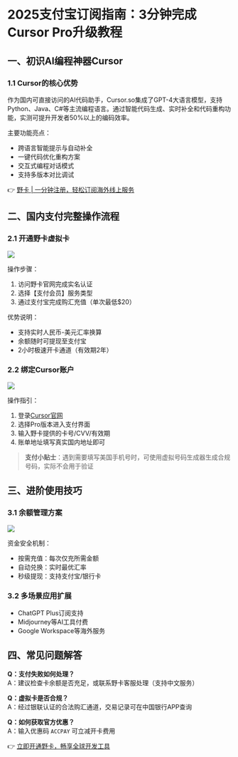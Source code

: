 # 2025支付宝订阅指南：3分钟完成Cursor Pro升级教程

## 一、初识AI编程神器Cursor

### 1.1 Cursor的核心优势
作为国内可直接访问的AI代码助手，Cursor.so集成了GPT-4大语言模型，支持Python、Java、C#等主流编程语言。通过智能代码生成、实时补全和代码重构功能，实测可提升开发者50%以上的编码效率。

主要功能亮点：
- 跨语言智能提示与自动补全
- 一键代码优化重构方案
- 交互式编程对话模式
- 支持多版本对比调试

👉 [野卡 | 一分钟注册，轻松订阅海外线上服务](https://bbtdd.com/yeka)

## 二、国内支付完整操作流程

### 2.1 开通野卡虚拟卡
![](https://bbtdd.com/wp-content/uploads/img/687607923644.webp)

操作步骤：
1. 访问野卡官网完成实名认证  
2. 选择【支付会员】服务类型
3. 通过支付宝完成购汇充值（单次最低$20）

优势说明：
- 支持实时人民币-美元汇率换算
- 余额随时可提现至支付宝
- 2小时极速开卡通道（有效期2年）

### 2.2 绑定Cursor账户
![](https://bbtdd.com/wp-content/uploads/img/466985361829.webp)

操作指引：
1. 登录[Cursor官网](https://www.cursor.com/pricing)
2. 选择Pro版本进入支付界面
3. 输入野卡提供的卡号/CVV/有效期
4. 账单地址填写真实国内地址即可

> **支付小贴士**：遇到需要填写美国手机号时，可使用虚拟号码生成器生成合规号码，实际不会用于验证

## 三、进阶使用技巧
### 3.1 余额管理方案
![](https://bbtdd.com/wp-content/uploads/img/5399146596.webp)

资金安全机制：
- 按需充值：每次仅充所需金额
- 自动兑换：实时最优汇率
- 秒级提现：支持支付宝/银行卡

### 3.2 多场景应用扩展
- ChatGPT Plus订阅支持
- Midjourney等AI工具付费
- Google Workspace等海外服务

## 四、常见问题解答
**Q：支付失败如何处理？**  
A：建议检查卡余额是否充足，或联系野卡客服处理（支持中文服务）

**Q：虚拟卡是否合规？**  
A：经过银联认证的合法购汇通道，交易记录可在中国银行APP查询

**Q：如何获取官方优惠？**  
A：输入优惠码 `ACCPAY` 可立减开卡费用

👉 [立即开通野卡，畅享全球开发工具](https://bbtdd.com/yeka)